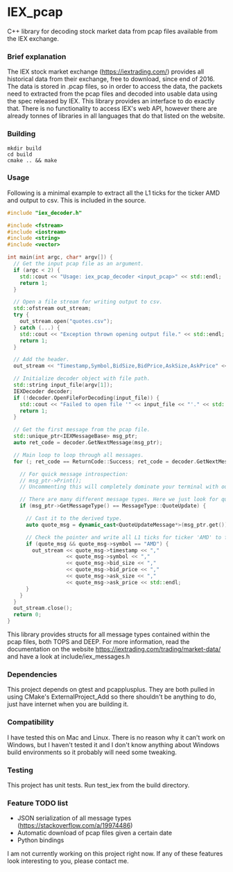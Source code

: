 # IEX_pcap
C++ library for decoding stock market data from pcap files available from the IEX exchange.

### Brief explanation

The IEX stock market exchange (https://iextrading.com/) provides all historical data from their exchange, free to download, since end of 2016. The data is stored in .pcap files, so in order to access the data, the packets need to extracted from the pcap files and decoded into usable data using the spec released by IEX.  This library provides an interface to do exactly that.  There is no functionality to access IEX's web API, however there are already tonnes of libraries in all languages that do that listed on the website.

### Building

```
mkdir build
cd build
cmake .. && make
```

### Usage

Following is a minimal example to extract all the L1 ticks for the ticker AMD and output to csv.  This is included in the source.

``` c++
#include "iex_decoder.h"

#include <fstream>
#include <iostream>
#include <string>
#include <vector>

int main(int argc, char* argv[]) {
  // Get the input pcap file as an argument.
  if (argc < 2) {
    std::cout << "Usage: iex_pcap_decoder <input_pcap>" << std::endl;
    return 1;
  }

  // Open a file stream for writing output to csv.
  std::ofstream out_stream;
  try {
    out_stream.open("quotes.csv");
  } catch (...) {
    std::cout << "Exception thrown opening output file." << std::endl;
    return 1;
  }

  // Add the header.
  out_stream << "Timestamp,Symbol,BidSize,BidPrice,AskSize,AskPrice" << std::endl;

  // Initialize decoder object with file path.
  std::string input_file(argv[1]);
  IEXDecoder decoder;
  if (!decoder.OpenFileForDecoding(input_file)) {
    std::cout << "Failed to open file '" << input_file << "'." << std::endl;
    return 1;
  }

  // Get the first message from the pcap file.
  std::unique_ptr<IEXMessageBase> msg_ptr;
  auto ret_code = decoder.GetNextMessage(msg_ptr);

  // Main loop to loop through all messages.
  for (; ret_code == ReturnCode::Success; ret_code = decoder.GetNextMessage(msg_ptr)) {

    // For quick message introspection:
    // msg_ptr->Print();
    // Uncommenting this will completely dominate your terminal with output.

    // There are many different message types. Here we just look for quote update (L1 tick).
    if (msg_ptr->GetMessageType() == MessageType::QuoteUpdate) {

      // Cast it to the derived type.
      auto quote_msg = dynamic_cast<QuoteUpdateMessage*>(msg_ptr.get());

      // Check the pointer and write all L1 ticks for ticker 'AMD' to file.
      if (quote_msg && quote_msg->symbol == "AMD") {
        out_stream << quote_msg->timestamp << "," 
                   << quote_msg->symbol << "," 
                   << quote_msg->bid_size << ","
                   << quote_msg->bid_price << "," 
                   << quote_msg->ask_size << "," 
                   << quote_msg->ask_price << std::endl;
      }
    }
  }
  out_stream.close();
  return 0;
}
```

This library provides structs for all message types contained within the pcap files, both TOPS and DEEP.  For more information, read the documentation on the website https://iextrading.com/trading/market-data/ and have a look at include/iex_messages.h

### Dependencies

This project depends on gtest and pcapplusplus.  They are both pulled in using CMake's ExternalProject_Add so there shouldn't be anything to do, just have internet when you are building it.

### Compatibility

I have tested this on Mac and Linux.  There is no reason why it can't work on Windows, but I haven't tested it and I don't know anything about Windows build environments so it probably will need some tweaking.

### Testing

This project has unit tests.  Run test_iex from the build directory.

### Feature TODO list
- JSON serialization of all message types (https://stackoverflow.com/a/19974486)
- Automatic download of pcap files given a certain date
- Python bindings

I am not currently working on this project right now. If any of these features look interesting to you, please contact me.
